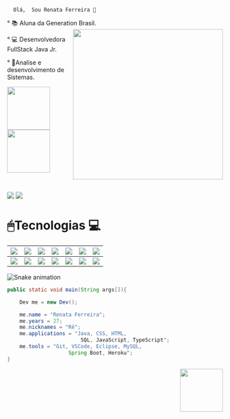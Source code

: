       Olá,  Sou Renata Ferreira 👋

°  📚 Aluna da Generation Brasil.           <img align='right' src="https://monophy.com/media/H3ZUIgnoHykSVP8ZBK/monophy.gif" width="350">   

°  💻 Desenvolvedora FullStack Java Jr.

° 🧠Analise e desenvolvimento de Sistemas.

  <a href="https://github.com/reborsolli"><img height="100em" src="https://github-readme-stats.vercel.app/api?username=reborsolli&show_icons=true&theme=dark&include_all_commits=true&count_private=true"/>
  <img height="100em" src="https://github-readme-stats.vercel.app/api/top-langs/?username=reborsolli&layout=compact&langs_count=7&theme=dark"/>
    
</div> <div style="display: inline_block"><br>
</div>  
  
 
 
  
 
    
<a href="https://instagram.com/reborsolli" target="_blank"><img src="https://img.shields.io/badge/-Instagram-%23E4405F?style=for-the-badge&logo=instagram&logoColor=white" target="_blank"></a>
  <a href="https://www.linkedin.com/in/renata-borsolli-56162910b" target="_blank"><img src="https://img.shields.io/badge/-LinkedIn-%230077B5?style=for-the-badge&logo=linkedin&logoColor=white" target="_blank"></a> 
  
    
#  🖱Tecnologias 💻
  
 | <img src="https://img.shields.io/badge/HTML5-orange?style=for-the-badge&logo=html5&logoColor=white"> | <img src="https://img.shields.io/badge/CSS3-blue?style=for-the-badge&logo=css3&logoColor=white"> | <img src="https://img.shields.io/badge/JavaScript-323330?style=for-the-badge&logo=javascript&logoColor=F7DF1E"> |<img src="https://img.shields.io/badge/Angular-DD0031?style=for-the-badge&logo=angular&logoColor=white"> | <img src="https://img.shields.io/badge/Java-purple?style=for-the-badge&logo=java&logoColor=white"> |<img src="https://img.shields.io/badge/Heroku-430098?style=for-the-badge&logo=heroku&logoColor=white">  | <img src="https://img.shields.io/badge/Spring_Boot-F2F4F9?style=for-the-badge&logo=spring-boot"> |
| :----------------------------------------------------------: | :----------------------------------------------------------: | :----------------------------------------------------------: | ----------------------------------------------------------: | :----------------------------------------------------------: | :----------------------------------------------------------: | :----------------------------------------------------------: |
|   <img src="https://img.shields.io/badge/Docker-gold?style=for-the-badge&logo=docker&logoColor=black"> | <img src="https://img.shields.io/badge/Git-008000?style=for-the-badge&logo=git&logoColor=white"> |<img src="https://img.shields.io/badge/Bootstrap-563D7C?style=for-the-badge&logo=bootstrap&logoColor=white" /> | <img src="https://img.shields.io/badge/Postman-FF6C37?style=for-the-badge&logo=Postman&logoColor=white"/> | <img src="https://img.shields.io/badge/Eclipse-2C2255?style=for-the-badge&logo=eclipse&logoColor=white" /> |<img src="https://img.shields.io/badge/Visual_Studio-5C2D91?style=for-the-badge&logo=visual%20studio&logoColor=white" /> |  <img src="https://img.shields.io/badge/MySQL-00000F?style=for-the-badge&logo=mysql&logoColor=white">

  
  
  
  ![Snake animation](https://github.com/codethi/codethi/blob/output/github-contribution-grid-snake.svg)
</div>



```java
public static void main(String args[]){

    Dev me = new Dev();

    me.name = "Renata Ferreira";
    me.years = 27;
    me.nicknames = "Rê";
    me.applications = "Java, CSS, HTML,
                        SQL, JavaScript, TypeScript";
    me.tools = "Git, VSCode, Eclipse, MySQL, 
                    Spring Boot, Heroku";
}
```




 <img align='right' src="https://media.giphy.com/media/u2pmTWUi0MXjyrMaVj/giphy.gif" width="100">






